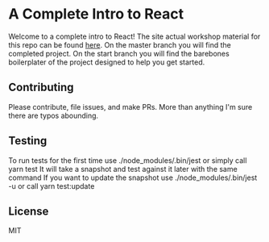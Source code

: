 # A Complete Intro to React

Welcome to a complete intro to React! The site actual workshop material for this repo can be found [here][gh-page]. On the master branch you will find the completed project. On the start branch you will find the barebones boilerplater of the project designed to help you get started.

## Contributing

Please contribute, file issues, and make PRs. More than anything I'm sure there are typos abounding.

## Testing
To run tests for the first time use
 ./node_modules/.bin/jest or simply call yarn test 
 It will take a snapshot and test against it later with the same command
 If you want to update the snapshot use 
 ./node_modules/.bin/jest -u or call yarn test:update
 
## License

MIT

[gh-page]: http://btholt.github.io/complete-intro-to-react/
